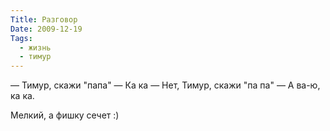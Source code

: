 ```yaml
---
Title: Разговор
Date: 2009-12-19
Tags:
  - жизнь
  - тимур
---
```


— Тимур, скажи "папа"
— Ка ка
— Нет, Тимур, скажи "па па"
— А ва-ю, ка ка.

Мелкий, а фишку сечет :)
